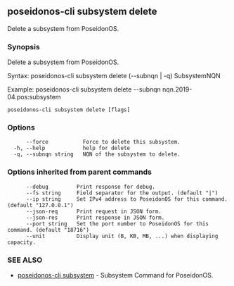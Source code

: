 ## poseidonos-cli subsystem delete

Delete a subsystem from PoseidonOS.

### Synopsis


Delete a subsystem from PoseidonOS.

Syntax:
	poseidonos-cli subsystem delete (--subnqn | -q) SubsystemNQN

Example:
	poseidonos-cli subsystem delete --subnqn nqn.2019-04.pos:subsystem
    

```
poseidonos-cli subsystem delete [flags]
```

### Options

```
      --force           Force to delete this subsystem.
  -h, --help            help for delete
  -q, --subnqn string   NQN of the subsystem to delete.
```

### Options inherited from parent commands

```
      --debug         Print response for debug.
      --fs string     Field separator for the output. (default "|")
      --ip string     Set IPv4 address to PoseidonOS for this command. (default "127.0.0.1")
      --json-req      Print request in JSON form.
      --json-res      Print response in JSON form.
      --port string   Set the port number to PoseidonOS for this command. (default "18716")
      --unit          Display unit (B, KB, MB, ...) when displaying capacity.
```

### SEE ALSO

* [poseidonos-cli subsystem](poseidonos-cli_subsystem.md)	 - Subsystem Command for PoseidonOS.

